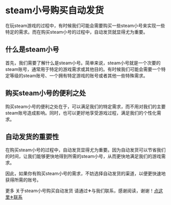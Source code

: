 # steam小号购买自动发货

在玩steam游戏的过程中，有时候我们可能会需要购买一些steam小号来实现一些特定的需求。而在购买steam小号的过程中，自动发货就显得尤为重要。

## 什么是steam小号

首先，我们需要了解什么是steam小号。简单来说，steam小号就是一个次要的steam账号，通常用于特定的游戏需求或其他目的。有时候我们可能会需要一个特定等级的steam账号、一个拥有特定游戏的账号或者其他一些特殊需求。

## 购买steam小号的便利之处

购买steam小号的便利之处在于，可以满足我们的特定需求，而不用对我们的主要steam账号造成影响。同时，也可以更好地享受游戏过程，满足我们的个性化需求。

## 自动发货的重要性

在购买steam小号的过程中，自动发货显得尤为重要。因为自动发货可以节省我们的时间，让我们能够更快地得到所需的steam小号，从而更快地满足我们的游戏需求。

因此，如果你有购买steam小号的需求，不妨选择自动发货的渠道，以便更快速地获得所需的账号。

更多 关于steam小号购买自动发货 请通过✈与我们联系，感谢阅读，谢谢！[点这里✈联系](https://ads.k02.cc)